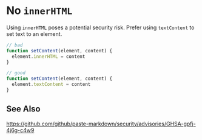 # No `innerHTML`

Using `innerHTML` poses a potential security risk. Prefer using `textContent` to set text to an element.

```js
// bad
function setContent(element, content) {
  element.innerHTML = content
}

// good
function setContent(element, content) {
  element.textContent = content
}
```

## See Also

https://github.com/github/paste-markdown/security/advisories/GHSA-gpfj-4j6g-c4w9
